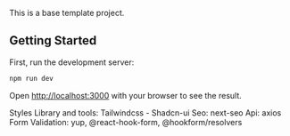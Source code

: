This is a base template project.

## Getting Started

First, run the development server:

```bash
npm run dev
```

Open [http://localhost:3000](http://localhost:3000) with your browser to see the result.

Styles Library and tools: Tailwindcss - Shadcn-ui
Seo: next-seo
Api: axios
Form Validation: yup, @react-hook-form, @hookform/resolvers
